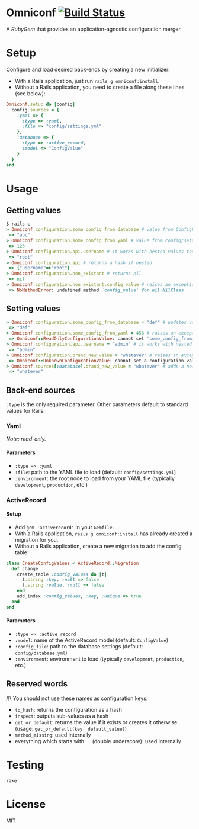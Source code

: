# Omniconf [![Build Status](https://travis-ci.org/infertux/omniconf.png?branch=master)](https://travis-ci.org/infertux/omniconf)

A _RubyGem_ that provides an application-agnostic configuration merger.

# Setup

Configure and load desired back-ends by creating a new initializer:

- With a Rails application, just run `rails g omniconf:install`.
- Without a Rails application, you need to create a file along these lines (see below):

```ruby
Omniconf.setup do |config|
  config.sources = {
    :yaml => {
      :type => :yaml,
      :file => "config/settings.yml"
    },
    :database => {
      :type => :active_record,
      :model => "ConfigValue"
    }
  }
end
```

# Usage

## Getting values

```ruby
$ rails c
> Omniconf.configuration.some_config_from_database # value from ConfigValue model
 => "abc"
> Omniconf.configuration.some_config_from_yaml # value from config/settings.yml
 => 123
> Omniconf.configuration.api.username # it works with nested values too
 => "root"
> Omniconf.configuration.api # returns a hash if nested
 => {"username"=>"root"}
> Omniconf.configuration.non_existant # returns nil
 => nil
> Omniconf.configuration.non_existant.config_value # raises an exception
 => NoMethodError: undefined method `config_value' for nil:NilClass
```

## Setting values

```ruby
> Omniconf.configuration.some_config_from_database = "def" # updates value in DB using ConfigValue model
 => "def"
> Omniconf.configuration.some_config_from_yaml = 456 # raises an exception because the value comes from YAML
 => Omniconf::ReadOnlyConfigurationValue: cannot set 'some_config_from_yaml' because it belongs to a read-only back-end source (id: :yaml, type: Yaml)
> Omniconf.configuration.api.username = "admin" # it works with nested values too
 => "admin"
> Omniconf.configuration.brand_new_value = "whatever" # raises an exception because you've got to tell which back-end will store the new value
 => Omniconf::UnknownConfigurationValue: cannot set a configuration value with no parents
> Omniconf.sources[:database].brand_new_value = "whatever" # adds a new record in ConfigValue model
 => "whatever"
```

## Back-end sources

`:type` is the only required parameter.
Other parameters default to standard values for Rails.

### Yaml

_Note: read-only._

#### Parameters

- `:type => :yaml`
- `:file`: path to the YAML file to load (default: `config/settings.yml`)
- `:environment`: the root node to load from your YAML file (typically `development`, `production`, etc.)

### ActiveRecord

#### Setup

- Add `gem 'activerecord'` in your `Gemfile`.
- With a Rails application, `rails g omniconf:install` has already created a migration for you.
- Without a Rails application, create a new migration to add the config table:

```ruby
class CreateConfigValues < ActiveRecord::Migration
  def change
    create_table :config_values do |t|
      t.string :key, :null => false
      t.string :value, :null => false
    end
    add_index :config_values, :key, :unique => true
  end
end
```

#### Parameters

- `:type => :active_record`
- `:model`: name of the ActiveRecord model (default: `ConfigValue`)
- `:config_file`: path to the database settings (default: `config/database.yml`)
- `:environment`: environment to load (typically `development`, `production`, etc.)

## Reserved words

/!\ You should not use these names as configuration keys:

- `to_hash`: returns the configuration as a hash
- `inspect`: outputs sub-values as a hash
- `get_or_default`: returns the value if it exists or creates it otherwise (usage: `get_or_default(key, default_value)`)
- `method_missing`: used internally
- everything which starts with `__` (double underscore): used internally

# Testing

`rake`

# License

MIT

